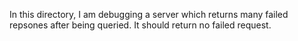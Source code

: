 In this directory, I am debugging a server which returns many failed repsones after being queried. It should return no failed request.
